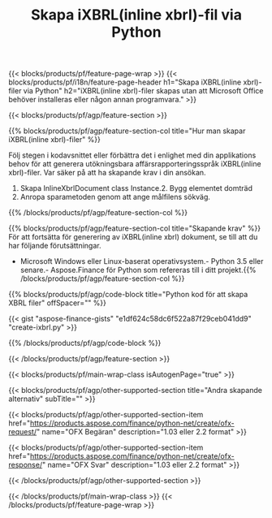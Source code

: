 ﻿---
title: Skapa iXBRL(inline xbrl)-fil via Python
description: Exempelkod för att skapa iXBRL(inline xbrl) fil. Använd API exempelkod för batchgenerering av iXBRL(inline xbrl)-filer inom Python-baserade applikationer. 
url: /sv/python-net/create/ixbrl/
family: finance
platformtag: python
feature: create
informat: iXBRL
outformat: 
otherformats: 
---
{{< blocks/products/pf/feature-page-wrap >}}
{{< blocks/products/pf/i18n/feature-page-header h1="Skapa iXBRL(inline xbrl)-filer via Python" h2="iXBRL(inline xbrl)-filer skapas utan att Microsoft Office behöver installeras eller någon annan programvara." >}}

{{< blocks/products/pf/agp/feature-section >}}

{{% blocks/products/pf/agp/feature-section-col title="Hur man skapar iXBRL(inline xbrl)-filer" %}}

Följ stegen i kodavsnittet eller förbättra det i enlighet med din applikations behov för att generera utökningsbara affärsrapporteringsspråk iXBRL(inline xbrl)-filer. Var säker på att ha skapande krav i din ansökan.

1. Skapa InlineXbrlDocument class Instance.2. Bygg elementet domträd
3. Anropa sparametoden genom att ange målfilens sökväg.

{{% /blocks/products/pf/agp/feature-section-col %}}

{{% blocks/products/pf/agp/feature-section-col title="Skapande krav" %}}
För att fortsätta för generering av iXBRL(inline xbrl) dokument, se till att du har följande förutsättningar. 
- Microsoft Windows eller Linux-baserat operativsystem.- Python 3.5 eller senare.- Aspose.Finance för Python som refereras till i ditt projekt.{{% /blocks/products/pf/agp/feature-section-col %}}

{{% blocks/products/pf/agp/code-block title="Python kod för att skapa XBRL filer" offSpacer="" %}}

{{< gist "aspose-finance-gists" "e1df624c58dc6f522a87f29ceb041dd9" "create-ixbrl.py" >}}

{{% /blocks/products/pf/agp/code-block %}}

{{< /blocks/products/pf/agp/feature-section >}}

{{< blocks/products/pf/main-wrap-class isAutogenPage="true" >}}

{{< blocks/products/pf/agp/other-supported-section title="Andra skapande alternativ" subTitle="" >}}

{{< blocks/products/pf/agp/other-supported-section-item href="https://products.aspose.com/finance/python-net/create/ofx-request/" name="OFX Begäran" description="1.03 eller 2.2 format" >}}

{{< blocks/products/pf/agp/other-supported-section-item href="https://products.aspose.com/finance/python-net/create/ofx-response/" name="OFX Svar" description="1.03 eller 2.2 format" >}}

{{< /blocks/products/pf/agp/other-supported-section >}}

{{< /blocks/products/pf/main-wrap-class >}}
{{< /blocks/products/pf/feature-page-wrap >}}